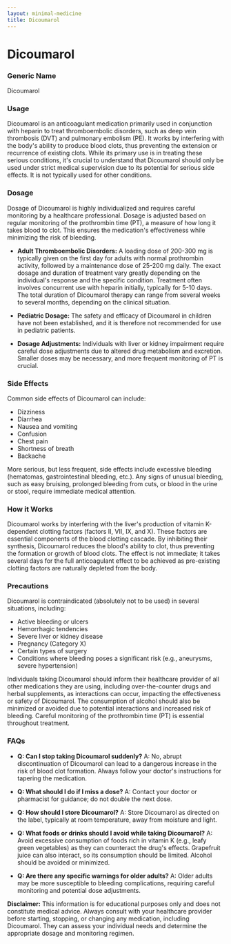 ```yaml
---
layout: minimal-medicine
title: Dicoumarol
---
```


# Dicoumarol
### Generic Name
Dicoumarol

### Usage
Dicoumarol is an anticoagulant medication primarily used in conjunction with heparin to treat thromboembolic disorders, such as deep vein thrombosis (DVT) and pulmonary embolism (PE).  It works by interfering with the body's ability to produce blood clots, thus preventing the extension or recurrence of existing clots. While its primary use is in treating these serious conditions, it's crucial to understand that Dicoumarol should only be used under strict medical supervision due to its potential for serious side effects.  It is not typically used for other conditions.


### Dosage
Dosage of Dicoumarol is highly individualized and requires careful monitoring by a healthcare professional.  Dosage is adjusted based on regular monitoring of the prothrombin time (PT), a measure of how long it takes blood to clot.  This ensures the medication's effectiveness while minimizing the risk of bleeding.

* **Adult Thromboembolic Disorders:** A loading dose of 200-300 mg is typically given on the first day for adults with normal prothrombin activity, followed by a maintenance dose of 25-200 mg daily.  The exact dosage and duration of treatment vary greatly depending on the individual's response and the specific condition.  Treatment often involves concurrent use with heparin initially, typically for 5-10 days. The total duration of Dicoumarol therapy can range from several weeks to several months, depending on the clinical situation.

* **Pediatric Dosage:**  The safety and efficacy of Dicoumarol in children have not been established, and it is therefore not recommended for use in pediatric patients.

* **Dosage Adjustments:**  Individuals with liver or kidney impairment require careful dose adjustments due to altered drug metabolism and excretion.  Smaller doses may be necessary, and more frequent monitoring of PT is crucial.


### Side Effects
Common side effects of Dicoumarol can include:

* Dizziness
* Diarrhea
* Nausea and vomiting
* Confusion
* Chest pain
* Shortness of breath
* Backache

More serious, but less frequent, side effects include excessive bleeding (hematomas, gastrointestinal bleeding, etc.).  Any signs of unusual bleeding, such as easy bruising, prolonged bleeding from cuts, or blood in the urine or stool, require immediate medical attention.


### How it Works
Dicoumarol works by interfering with the liver's production of vitamin K-dependent clotting factors (factors II, VII, IX, and X).  These factors are essential components of the blood clotting cascade. By inhibiting their synthesis, Dicoumarol reduces the blood's ability to clot, thus preventing the formation or growth of blood clots.  The effect is not immediate; it takes several days for the full anticoagulant effect to be achieved as pre-existing clotting factors are naturally depleted from the body.


### Precautions
Dicoumarol is contraindicated (absolutely not to be used) in several situations, including:

* Active bleeding or ulcers
* Hemorrhagic tendencies
* Severe liver or kidney disease
* Pregnancy (Category X)
* Certain types of surgery
* Conditions where bleeding poses a significant risk (e.g., aneurysms, severe hypertension)

Individuals taking Dicoumarol should inform their healthcare provider of all other medications they are using, including over-the-counter drugs and herbal supplements, as interactions can occur, impacting the effectiveness or safety of Dicoumarol.  The consumption of alcohol should also be minimized or avoided due to potential interactions and increased risk of bleeding. Careful monitoring of the prothrombin time (PT) is essential throughout treatment.


### FAQs

* **Q: Can I stop taking Dicoumarol suddenly?** A: No, abrupt discontinuation of Dicoumarol can lead to a dangerous increase in the risk of blood clot formation.  Always follow your doctor's instructions for tapering the medication.

* **Q: What should I do if I miss a dose?** A: Contact your doctor or pharmacist for guidance; do not double the next dose.

* **Q: How should I store Dicoumarol?** A: Store Dicoumarol as directed on the label, typically at room temperature, away from moisture and light.

* **Q:  What foods or drinks should I avoid while taking Dicoumarol?** A: Avoid excessive consumption of foods rich in vitamin K (e.g., leafy green vegetables) as they can counteract the drug's effects. Grapefruit juice can also interact, so its consumption should be limited.  Alcohol should be avoided or minimized.

* **Q: Are there any specific warnings for older adults?** A: Older adults may be more susceptible to bleeding complications, requiring careful monitoring and potential dose adjustments.

**Disclaimer:**  This information is for educational purposes only and does not constitute medical advice. Always consult with your healthcare provider before starting, stopping, or changing any medication, including Dicoumarol.  They can assess your individual needs and determine the appropriate dosage and monitoring regimen.
